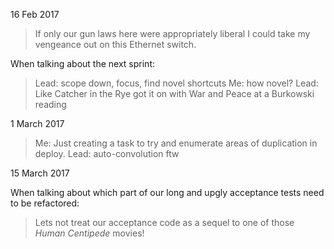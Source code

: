16 Feb 2017

> If only our gun laws here were appropriately liberal I could take my vengeance out on this Ethernet switch.

When talking about the next sprint:
> Lead: scope down, focus, find novel shortcuts
> Me:   how novel?
> Lead: Like Catcher in the Rye got it on with War and Peace at a Burkowski reading

1 March 2017

> Me: Just creating a task to try and enumerate areas of duplication in deploy.
> Lead: auto-convolution ftw

15 March 2017

When talking about which part of our long and upgly acceptance tests need to be refactored:

> Lets not treat our acceptance code as a sequel to one of those _Human Centipede_  movies!
